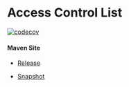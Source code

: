 # Access Control List

[![codecov](https://codecov.io/gh/bremersee/acl/branch/main/graph/badge.svg)](https://codecov.io/gh/bremersee/acl)

#### Maven Site

- [Release](https://bremersee.github.io/acl/index.html)

- [Snapshot](https://nexus.bremersee.org/repository/maven-sites/acl/0.1.2-SNAPSHOT/index.html)


